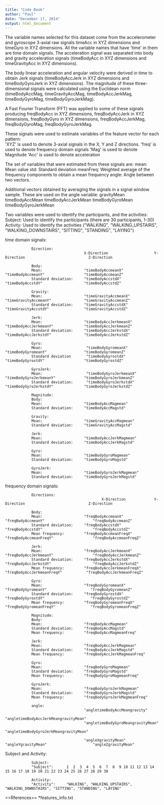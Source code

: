 ```yaml
---
title: "Code Book"
author: "Paul"
date: "December 17, 2014"
output: html_document
---
```


The variable names selected for this dataset come from the accelerometer and gyroscope 3-axial raw signals timeAcc in XYZ dimensions and timeGyro in XYZ dimensions. 
All the variable names that have 'time' in them are time domain signals. 
The acceleration signal was separated into body and gravity acceleration signals (timeBodyAcc in XYZ dimensions and timeGravityAcc in XYZ dimensions). 

The body linear acceleration and angular velocity were derived in time to obtain Jerk signals (timeBodyAccJerk in XYZ dimensions and 
timeBodyGyroJerk in XYZ dimensions). 
The magnitude of these three-dimensional signals were calculated using the Euclidean norm (timeBodyAccMag, timeGravityAccMag, timeBodyAccJerkMag, timeBodyGyroMag, timeBodyGyroJerkMag). 

A Fast Fourier Transform (FFT) was applied to some of these signals producing freqBodyAcc in XYZ dimensions, freqBodyAccJerk in XYZ dimensions, freqBodyGyro in XYZ dimensions, freqBodyAccJerkMag, freqBodyGyroMag, freqBodyGyroJerkMag. 

These signals were used to estimate variables of the feature vector for each pattern:  
'XYZ' is used to denote 3-axial signals in the X, Y and Z directions.
'freq' is used to denote frequency domain signals
'Mag' is used to denote Magnitude
'Acc' is used to denote acceleration

The set of variables that were estimated from these signals are: 
mean: Mean value
std: Standard deviation
meanFreq: Weighted average of the frequency components to obtain a mean frequency
angle: Angle between two vectors.

Additional vectors obtained by averaging the signals in a signal window sample. These are used on the angle variable:
gravityMean
timeBodyAccMean
timeBodyAccJerkMean
timeBodyGyroMean
timeBodyGyroJerkMean

Two variables were used to identify the participants, and the activities:
Subject: Used to identify the pariticipants (there are 30 participants, 1-30)
Activity: Used to identify the activities ("WALKING", "WALKING_UPSTAIRS", "WALKING_DOWNSTAIRS", "SITTING", "STANDING", "LAYING")

time domain signals:

                Direction:              
                                        X-Direction                     Y-Direction                             Z-Direction
                                        
                Body:
                Mean:                   "timeBodyAccmeanX"                  "timeBodyAccmeanY"                  "timeBodyAccmeanZ"                  
                Standard deviation:     "timeBodyAccstdX"                   "timeBodyAccstdY"                   "timeBodyAccstdZ"

                Gravity:
                Mean:                   "timeGravityAccmeanX"               "timeGravityAccmeanY"               "timeGravityAccmeanZ"               
                Standard deviation:     "timeGravityAccstdX"                "timeGravityAccstdY"                "timeGravityAccstdZ"

                Jerk:
                Mean:                   "timeBodyAccJerkmeanX"              "timeBodyAccJerkmeanY"              "timeBodyAccJerkmeanZ"              
                Standard deviation:     "timeBodyAccJerkstdX"               "timeBodyAccJerkstdY"               "timeBodyAccJerkstdZ"

                Gyro:
                Mean:                    "timeBodyGyromeanX"                 "timeBodyGyromeanY"                 "timeBodyGyromeanZ"                 
                Standard deviation       "timeBodyGyrostdX"                  "timeBodyGyrostdY"                  "timeBodyGyrostdZ" 

                GyroJerk:
                Mean:                    "timeBodyGyroJerkmeanX"             "timeBodyGyroJerkmeanY"             "timeBodyGyroJerkmeanZ"             
                Standard deviation:      "timeBodyGyroJerkstdX"              "timeBodyGyroJerkstdY"              "timeBodyGyroJerkstdZ" 

                Magnitude:
                Body:
                Mean:                   "timeBodyAccMagmean"                
                Standard deviation:     "timeBodyAccMagstd" 

                Gravity:
                Mean:                   "timeGravityAccMagmean"             
                Standard deviation:     "timeGravityAccMagstd"
        
                Jerk:
                Mean:                   "timeBodyAccJerkMagmean"            
                Standard deviation:     "timeBodyAccJerkMagstd"
        
                Gyro:
                Mean:                   "timeBodyGyroMagmean"               
                Standard deviation:     "timeBodyGyroMagstd"
        
                GyroJerk:
                Mean:                   "timeBodyGyroJerkMagmean"           
                Standard deviation:     "timeBodyGyroJerkMagstd"
        
frequency domain signals:
                
                Directions:
                                                X-Direction             Y-Direction                             Z-Direction
                                        
                Body:
                Mean:                   "freqBodyAccmeanX"              "freqBodyAccmeanY"                      "freqBodyAccmeanZ"                  
                Standard deviation:     "freqBodyAccstdX"               "freqBodyAccstdY"                       "freqBodyAccstdZ" 
                Mean frequency:         "freqBodyAccmeanFreqX"          "freqBodyAccmeanFreqY"                  "freqBodyAccmeanFreqZ"

                Jerk:                        
                Mean:                   "freqBodyAccJerkmeanX"          "freqBodyAccJerkmeanY"                  "freqBodyAccJerkmeanZ"
                Standard deviation:     "freqBodyAccJerkstdX"           "freqBodyAccJerkstdY"                   "freqBodyAccJerkstdZ" 
                Mean frequency:         "freqBodyAccJerkmeanFreqX"      "freqBodyAccJerkmeanFreqY"           "freqBodyAccJerkmeanFreqZ"
                        
                Gyro:                        
                Mean:                   "freqBodyGyromeanX"              "freqBodyGyromeanY"                    "freqBodyGyromeanZ"                 
                Standard deviation:     "freqBodyGyrostdX"               "freqBodyGyrostdY"                     "freqBodyGyrostdZ" 
                Mean frequency:         "freqBodyGyromeanFreqX"          "freqBodyGyromeanFreqY"                "freqBodyGyromeanFreqZ" 
                        
                Magnitude:
                Body:
                Mean:                   "freqBodyAccMagmean"                
                Standard deviation:     "freqBodyAccMagstd" 
                Mean frequency:         "freqBodyAccMagmeanFreq"
                        
                Jerk:                
                Mean:                   "freqBodyAccJerkMagmean"            
                Standard deviation:     "freqBodyAccJerkMagstd" 
                Mean frequency:         "freqBodyAccJerkMagmeanFreq"
                        
                Gyro:                
                Mean:                   "freqBodyGyroMagmean"               
                Standard deviation:     "freqBodyGyroMagstd"
                Mean frequency:         "freqBodyGyroMagmeanFreq"
                        
                GyroJerk:                
                Mean:                   "freqBodyGyroJerkMagmean"           
                Standard deviation:     "freqBodyGyroJerkMagstd"
                Mean frequency:         "freqBodyGyroJerkMagmeanFreq" 

                angle:
                                        "angletimeBodyAccMeangravity"         
                                        "angletimeBodyAccJerkMeangravityMean"  
                                        "angletimeBodyGyroMeangravityMean"     
                                        "angletimeBodyGyroJerkMeangravityMean"

                                        "angleXgravityMean"             "angleYgravityMean"                     "angleZgravityMean"
                        
Subject and Activity:

                Subject:
                "Subject":      1  2  3  4  5  6  7  8  9 10 11 12 13 14 15 16 17 18 19 20 21 22 23 24 25 26 27 28 29 30 

                Activity:
                "Activity":     "WALKING", "WALKING_UPSTAIRS", "WALKING_DOWNSTAIRS", "SITTING", "STANDING", "LAYING"


==Rferences==
*features_info.txt